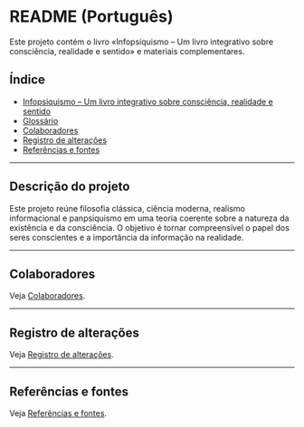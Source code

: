 # README (Português)

Este projeto contém o livro «Infopsiquismo – Um livro integrativo sobre consciência, realidade e sentido» e materiais complementares.

## Índice

- [Infopsiquismo – Um livro integrativo sobre consciência, realidade e sentido](Infopsiquismo_Um_Livro_Integrativo_PT.md)
- [Glossário](Infopsiquismo_Um_Livro_Integrativo_PT/20_Glossário.md)
- [Colaboradores](Infopsiquismo_Um_Livro_Integrativo_PT/21_Colaboradores.md)
- [Registro de alterações](Infopsiquismo_Um_Livro_Integrativo_PT/22_Registro_de_Alterações.md)
- [Referências e fontes](Infopsiquismo_Um_Livro_Integrativo_PT/23_Referências_e_Fontes.md)

---

## Descrição do projeto

Este projeto reúne filosofia clássica, ciência moderna, realismo informacional e panpsiquismo em uma teoria coerente sobre a natureza da existência e da consciência. O objetivo é tornar compreensível o papel dos seres conscientes e a importância da informação na realidade.

---

## Colaboradores

Veja [Colaboradores](Infopsiquismo_Um_Livro_Integrativo_PT/21_Colaboradores.md).

---

## Registro de alterações

Veja [Registro de alterações](Infopsiquismo_Um_Livro_Integrativo_PT/22_Registro_de_Alterações.md).

---

## Referências e fontes

Veja [Referências e fontes](Infopsiquismo_Um_Livro_Integrativo_PT/23_Referências_e_Fontes.md).
